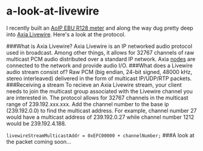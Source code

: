 a-look-at-livewire
==================

I recently built an <a href="https://github.com/kylophone/AXIA-LUFS">AoIP EBU R128 meter</a> and along the way dug pretty deep into <a href = "http://en.wikipedia.org/wiki/Livewire_(networking)">Axia Livewire</a>. Here's a look at the protocol. 

###What is Axia Livewire?
Axia Livewire is an IP networked audio protocol used in broadcast. Among other things, it allows for 32767 channels of raw multicast PCM audio distributed over a standard IP network. Axia <a href="http://axiaaudio.com/xnodes">nodes</a> are connected to the network and provide audio I/O.
###What does a Livewire audio stream consist of?
Raw PCM (big endian, 24-bit signed, 48000 kHz, stereo interleaved) delivered in the form of multicast IP/UDP/RTP packets.
###Receiving a stream
To recieve an Axia Livewire stream, your client needs to join the multicast group associated with the Livewire channel you are interested in. The protocol allows for 32767 channels in the multicast range of 239.192.xxx.xxx. Add the channel number to the base ip (239.192.0.0) to find the multicast address. For example, channel number 27 would have a multicast address of 239.192.0.27 while channel number 1212 would be 239.192.4.188.

`livewireStreamMulticastAddr = 0xEFC00000 + channelNumber;`
###A look at the packet
coming soon...
